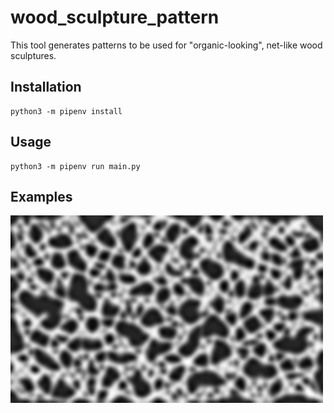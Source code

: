 # wood_sculpture_pattern

This tool generates patterns to be used for "organic-looking", net-like wood sculptures.

## Installation

```
python3 -m pipenv install
```

## Usage

```
python3 -m pipenv run main.py
```

## Examples

<img src="./example.png">
